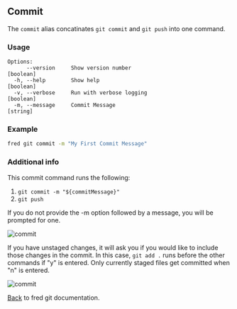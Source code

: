 ## Commit

The `commit` alias concatinates `git commit` and `git push` into one command.  

### Usage

```
Options:
      --version     Show version number                                [boolean]
  -h, --help        Show help                                          [boolean]
  -v, --verbose     Run with verbose logging                           [boolean]
  -m, --message     Commit Message                                      [string]
```

### Example

```sh
fred git commit -m "My First Commit Message"
```

### Additional info

This commit command runs the following:

1. `git commit -m "${commitMessage}"`
2. `git push`

If you do not provide the -m option followed by a message, you will be prompted for one.

![commit](./commit-prompt.png)

If you have unstaged changes, it will ask you if you would like to include those changes in the commit.  In this case, `git add .` runs before the other commands if "y" is entered.  Only currently staged files get committed when "n" is entered.

![commit](./commit-staging.png)

[Back](../README.md) to fred git documentation.